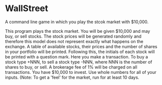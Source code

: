 # WallStreet
A command line game in which you play the stcok market with $10,000.

This program plays the stock market.  You will be  given  $10,000 and
may buy, or sell stocks.  The stock prices will be generated randomly
and therefore this model does not represent  exactly  what happens on
the  exchange.  A  table of  available  stocks,  their prices and the
number of shares  in your portfolio will be printed.  Following this,
the  initials  of  each  stock  will be printed with a question mark.
Here  you  make  a transaction.  To  buy a stock type +NNN, to sell a
stock type -NNN, where NNN is the number of shares  to  buy, or sell.
A  brokerage fee of 1% will be charged on all transactions.  You have
$10,000 to invest.
Use whole numbers for all of your inputs. (Note: To get a 'feel'  for
the  market,  run  for at least  10 days.

